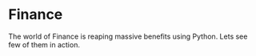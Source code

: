 # Finance
The world of Finance is reaping massive benefits using Python. Lets see few of them in action.
